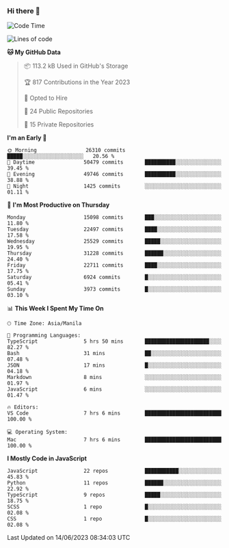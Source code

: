 ### Hi there 👋

<!--START_SECTION:waka-->
![Code Time](http://img.shields.io/badge/Code%20Time-315%20hrs%2032%20mins-blue)

![Lines of code](https://img.shields.io/badge/From%20Hello%20World%20I%27ve%20Written-57.5%20million%20lines%20of%20code-blue)

**🐱 My GitHub Data** 

> 📦 113.2 kB Used in GitHub's Storage 
 > 
> 🏆 817 Contributions in the Year 2023
 > 
> 💼 Opted to Hire
 > 
> 📜 24 Public Repositories 
 > 
> 🔑 15 Private Repositories 
 > 
**I'm an Early 🐤** 

```text
🌞 Morning                26310 commits       █████░░░░░░░░░░░░░░░░░░░░   20.56 % 
🌆 Daytime                50479 commits       ██████████░░░░░░░░░░░░░░░   39.45 % 
🌃 Evening                49746 commits       ██████████░░░░░░░░░░░░░░░   38.88 % 
🌙 Night                  1425 commits        ░░░░░░░░░░░░░░░░░░░░░░░░░   01.11 % 
```
📅 **I'm Most Productive on Thursday** 

```text
Monday                   15098 commits       ███░░░░░░░░░░░░░░░░░░░░░░   11.80 % 
Tuesday                  22497 commits       ████░░░░░░░░░░░░░░░░░░░░░   17.58 % 
Wednesday                25529 commits       █████░░░░░░░░░░░░░░░░░░░░   19.95 % 
Thursday                 31228 commits       ██████░░░░░░░░░░░░░░░░░░░   24.40 % 
Friday                   22711 commits       ████░░░░░░░░░░░░░░░░░░░░░   17.75 % 
Saturday                 6924 commits        █░░░░░░░░░░░░░░░░░░░░░░░░   05.41 % 
Sunday                   3973 commits        █░░░░░░░░░░░░░░░░░░░░░░░░   03.10 % 
```


📊 **This Week I Spent My Time On** 

```text
🕑︎ Time Zone: Asia/Manila

💬 Programming Languages: 
TypeScript               5 hrs 50 mins       █████████████████████░░░░   82.27 % 
Bash                     31 mins             ██░░░░░░░░░░░░░░░░░░░░░░░   07.48 % 
JSON                     17 mins             █░░░░░░░░░░░░░░░░░░░░░░░░   04.18 % 
Markdown                 8 mins              ░░░░░░░░░░░░░░░░░░░░░░░░░   01.97 % 
JavaScript               6 mins              ░░░░░░░░░░░░░░░░░░░░░░░░░   01.47 % 

🔥 Editors: 
VS Code                  7 hrs 6 mins        █████████████████████████   100.00 % 

💻 Operating System: 
Mac                      7 hrs 6 mins        █████████████████████████   100.00 % 
```

**I Mostly Code in JavaScript** 

```text
JavaScript               22 repos            ███████████░░░░░░░░░░░░░░   45.83 % 
Python                   11 repos            ██████░░░░░░░░░░░░░░░░░░░   22.92 % 
TypeScript               9 repos             █████░░░░░░░░░░░░░░░░░░░░   18.75 % 
SCSS                     1 repo              █░░░░░░░░░░░░░░░░░░░░░░░░   02.08 % 
CSS                      1 repo              █░░░░░░░░░░░░░░░░░░░░░░░░   02.08 % 
```




 Last Updated on 14/06/2023 08:34:03 UTC
<!--END_SECTION:waka-->
